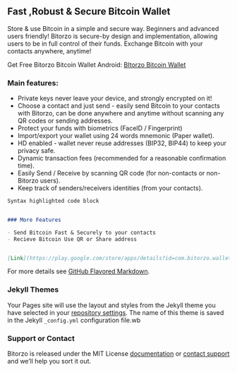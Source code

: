 ## Fast ,Robust & Secure Bitcoin Wallet

Store & use Bitcoin in a simple and secure way. Beginners and advanced users friendly! Bitorzo is secure-by design and implementation, allowing users to be in full control of their funds. Exchange Bitcoin with your contacts anywhere, anytime!


Get Free Bitorzo Bitcoin Wallet 
Android: [BItorzo Bitcoin Wallet](https://play.google.com/store/apps/details?id=com.bitorzo.wallet)




### Main features:

- Private keys never leave your device, and strongly encrypted on it!
- Choose a contact and just send - easily send Bitcoin to your contacts with Bitorzo, can be done anywhere and anytime without scanning any QR codes or sending addresses.
- Protect your funds with biometrics (FaceID / Fingerprint)
- Import/export your wallet using 24 words mnemonic (Paper wallet).
- HD enabled - wallet never reuse addresses (BIP32, BIP44) to keep your privacy safe.
- Dynamic transaction fees (recommended for a reasonable confirmation time).
- Easily Send / Receive by scanning QR code (for non-contacts or non-Bitorzo users).
- Keep track of senders/receivers identities (from your contacts).
```markdown
Syntax highlighted code block


### More Features

- Send Bitcoin Fast & Securely to your contacts 
- Recieve Bitcoin Use QR or Share address


[Link](https://play.google.com/store/apps/details?id=com.bitorzo.wallet) and ![Image](src)
```

For more details see [GitHub Flavored Markdown](https://guides.github.com/features/mastering-markdown/).

### Jekyll Themes

Your Pages site will use the layout and styles from the Jekyll theme you have selected in your [repository settings](https://github.com/Tamirs2702/bitorzonet/settings). The name of this theme is saved in the Jekyll `_config.yml` configuration file.wb

### Support or Contact

Bitorzo is released under the MIT License [documentation](https://github.com/Bitorzo) or [contact support](https://github.com/contact) and we’ll help you sort it out.
